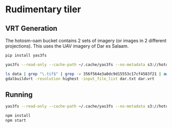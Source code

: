 # Rudimentary tiler

## VRT Generation

The hotosm-oam bucket contains 2 sets of imagery (or images in 2 different
projections). This uses the UAV imagery of Dar es Salaam.

```bash
pip install yas3fs

yas3fs --read-only --cache-path ~/.cache/yas3fs --no-metadata s3://hotosm-oam data

ls data | grep "\.tif$" | grep -v 356f564e3a0dc9d15553c17cf4583f21 | awk '{print "data/" $1}' > dar.txt
gdalbuildvrt -resolution highest -input_file_list dar.txt dar.vrt
```

## Running

```bash
yas3fs --read-only --cache-path ~/.cache/yas3fs --no-metadata s3://hotosm-oam data

npm install
npm start
```
